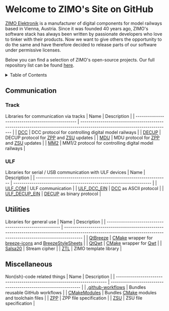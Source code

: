 # Welcome to ZIMO's Site on GitHub

[ZIMO Elektronik](https://zimo.at) is a manufacturer of digital components for model railways based in Vienna, Austria. Since it was founded 40 years ago, ZIMO's software stack has always been written by passionate developers who love to tinker with their products. Now we want to give others the opportunity to do the same and have therefore decided to release parts of our software under permissive licenses.

Below you can find a selection of ZIMO's open-source projects. Our full repository list can be found [here](https://github.com/orgs/ZIMO-Elektronik/repositories).

<details>
  <summary>Table of Contents</summary>
  <ol>
    <li><a href="#communication">Communication</a></li>
      <ul>
        <li><a href="#track">Track</a></li>
        <li><a href="#ulf">ULF</a></li>
      </ul>
    <li><a href="#utilities">Utilities</a></li>
    <li><a href="#miscellaneous">Miscellaneous</a></li>
  </ol>
</details>

## Communication
### Track
Libraries for communication via tracks
| Name                                              | Description                                                                                                                |
| ------------------------------------------------- | -------------------------------------------------------------------------------------------------------------------------- |
| [DCC](https://github.com/ZIMO-Elektronik/DCC)     | DCC protocol for controlling digital model railways                                                                        |
| [DECUP](https://github.com/ZIMO-Elektronik/DECUP) | DECUP protocol for [ZPP](https://github.com/ZIMO-Elektronik/ZPP) and [ZSU](https://github.com/ZIMO-Elektronik/ZSU) updates |
| [MDU](https://github.com/ZIMO-Elektronik/MDU)     | MDU protocol for [ZPP](https://github.com/ZIMO-Elektronik/ZPP) and [ZSU](https://github.com/ZIMO-Elektronik/ZSU) updates   |
| [MM2](https://github.com/ZIMO-Elektronik/MM2)     | MM1/2 protocol for controlling digital model railways                                                                      |

### ULF
Libraries for serial / USB communication with ULF devices
| Name                                                              | Description                                                          |
| ----------------------------------------------------------------- | -------------------------------------------------------------------- |
| [ULF_COM](https://github.com/ZIMO-Elektronik/ULF_COM)             | ULF communication                                                    |
| [ULF_DCC_EIN](https://github.com/ZIMO-Elektronik/ULF_DCC_EIN)     | [DCC](https://github.com/ZIMO-Elektronik/DCC) as ASCII protocol      |
| [ULF_DECUP_EIN](https://github.com/ZIMO-Elektronik/ULF_DECUP_EIN) | [DECUP](https://github.com/ZIMO-Elektronik/DECUP) as binary protocol |

## Utilities
Libraries for general use
| Name                                                    | Description                                                                                                                                                           |
| ------------------------------------------------------- | --------------------------------------------------------------------------------------------------------------------------------------------------------------------- |
| [QtBreeze](https://github.com/ZIMO-Elektronik/QtBreeze) | [CMake](https://cmake.org/) wrapper for [breeze-icons](https://github.com/KDE/breeze-icons) and [BreezeStyleSheets](https://github.com/Alexhuszagh/BreezeStyleSheets) |
| [QtQwt](https://github.com/ZIMO-Elektronik/QtQwt)       | [CMake](https://cmake.org/) wrapper for [Qwt](https://qwt.sourceforge.io/)                                                                                            |
| [Salsa20](https://github.com/ZIMO-Elektronik/Salsa20)   | Stream cipher                                                                                                                                                         |
| [ZTL](https://github.com/ZIMO-Elektronik/ZTL)           | ZIMO template library                                                                                                                                                 |

## Miscellaneous
Non(ish)-code related things
| Name                                                                      | Description                                                     |
| ------------------------------------------------------------------------- | --------------------------------------------------------------- |
| [.github-workflows](https://github.com/ZIMO-Elektronik/.github-workflows) | Bundles reusable GitHub workflows                               |
| [CMakeModules](https://github.com/ZIMO-Elektronik/CMakeModules)           | Bundles [CMake](https://cmake.org/) modules and toolchain files |
| [ZPP](https://github.com/ZIMO-Elektronik/ZPP)                             | ZPP file specification                                          |
| [ZSU](https://github.com/ZIMO-Elektronik/ZSU)                             | ZSU file specification                                          |